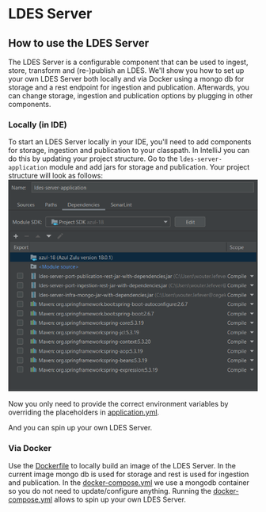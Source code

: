 # LDES Server

## How to use the LDES Server

The LDES Server is a configurable component that can be used to ingest, store, transform and (re-)publish an LDES.
We'll show you how to set up your own LDES Server both locally and via Docker using a mongo db for storage and a rest endpoint for ingestion and publication.
Afterwards, you can change storage, ingestion and publication options by plugging in other components.

### Locally (in IDE)

To start an LDES Server locally in your IDE, you'll need to add components for storage, ingestion and publication to your classpath.
In IntelliJ you can do this by updating your project structure.
Go to the `ldes-server-application` module and add jars for storage and publication.
Your project structure will look as follows: ![ClasspathDependencies](image/ClasspathDependencies.png)

Now you only need to provide the correct environment variables by overriding the placeholders in [application.yml](ldes-server-application/src/main/resources/application.yml).

And you can spin up your own LDES Server.

### Via Docker

Use the [Dockerfile](Dockerfile) to locally build an image of the LDES Server.
In the current image mongo db is used for storage and rest is used for ingestion and publication.
In the [docker-compose.yml](docker-compose.yml) we use a mongodb container so you do not need to update/configure anything.
Running the [docker-compose.yml](docker-compose.yml) allows to spin up your own LDES Server.